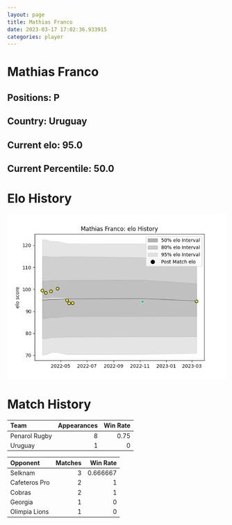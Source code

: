 ```yaml
---  
layout: page  
title: Mathias Franco  
date: 2023-03-17 17:02:36.933915  
categories: player  
---
```

# Mathias Franco

## Positions: P

## Country: Uruguay

## Current elo: 95.0

## Current Percentile: 50.0

# Elo History


![elo history](history_MathiasFranco.png)
# Match History


| Team          |   Appearances |   Win Rate |
|:--------------|--------------:|-----------:|
| Penarol Rugby |             8 |       0.75 |
| Uruguay       |             1 |       0    |

| Opponent      |   Matches |   Win Rate |
|:--------------|----------:|-----------:|
| Selknam       |         3 |   0.666667 |
| Cafeteros Pro |         2 |   1        |
| Cobras        |         2 |   1        |
| Georgia       |         1 |   0        |
| Olimpia Lions |         1 |   0        |